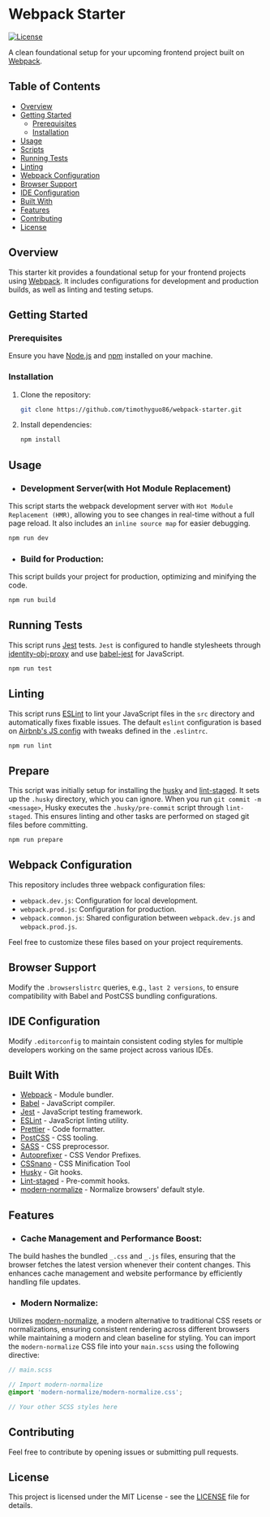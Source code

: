 # Webpack Starter

[![License](https://img.shields.io/badge/license-MIT-blue.svg)](https://github.com/timothyguo86/webpack-starter/blob/main/LICENSE)

A clean foundational setup for your upcoming frontend project built on [Webpack](https://webpack.js.org/).

## Table of Contents

- [Overview](#overview)
- [Getting Started](#getting-started)
  - [Prerequisites](#prerequisites)
  - [Installation](#installation)
- [Usage](#usage)
- [Scripts](#scripts)
- [Running Tests](#running-tests)
- [Linting](#linting)
- [Webpack Configuration](#webpack-configuration)
- [Browser Support](#browser-support)
- [IDE Configuration](#ide-configuration)
- [Built With](#built-with)
- [Features](#features)
- [Contributing](#contributing)
- [License](#license)

## Overview

This starter kit provides a foundational setup for your frontend projects using [Webpack](https://webpack.js.org/). It includes configurations for development and production builds, as well as linting and testing setups.

## Getting Started

### Prerequisites

Ensure you have [Node.js](https://nodejs.org/) and [npm](https://www.npmjs.com/) installed on your machine.

### Installation

1. Clone the repository:

   ```bash
   git clone https://github.com/timothyguo86/webpack-starter.git
   ```

2. Install dependencies:

   ```bash
   npm install
   ```

## Usage

- ### Development Server(with Hot Module Replacement)

This script starts the webpack development server with `Hot Module Replacement (HMR)`, allowing you to see changes in real-time without a full page reload. It also includes an `inline source map` for easier debugging.

```bash
npm run dev
```

- ### Build for Production:

This script builds your project for production, optimizing and minifying the code.

```bash
npm run build
```

## Running Tests

This script runs [Jest](https://jestjs.io/) tests. `Jest` is configured to handle stylesheets through [identity-obj-proxy](https://www.npmjs.com/package/identity-obj-proxy) and use [babel-jest](https://www.npmjs.com/package/babel-jest) for JavaScript.

```bash
npm run test
```

## Linting

This script runs [ESLint](https://eslint.org/) to lint your JavaScript files in the `src` directory and automatically fixes fixable issues. The default `eslint` configuration is based on [Airbnb's JS config](https://www.npmjs.com/package/eslint-config-airbnb-base) with tweaks defined in the `.eslintrc`.

```bash
npm run lint
```

## Prepare

This script was initially setup for installing the [husky](https://github.com/typicode/husky) and [lint-staged](https://github.com/lint-staged/lint-staged). It sets up the `.husky` directory, which you can ignore. When you run `git commit -m <message>`, Husky executes the `.husky/pre-commit` script through `lint-staged`. This ensures linting and other tasks are performed on staged git files before committing.

```bash
npm run prepare
```

## Webpack Configuration

This repository includes three webpack configuration files:

- `webpack.dev.js`: Configuration for local development.
- `webpack.prod.js`: Configuration for production.
- `webpack.common.js`: Shared configuration between `webpack.dev.js` and `webpack.prod.js`.

Feel free to customize these files based on your project requirements.

## Browser Support

Modify the `.browserslistrc` queries, e.g., `last 2 versions`, to ensure compatibility with Babel and PostCSS bundling configurations.

## IDE Configuration

Modify `.editorconfig` to maintain consistent coding styles for multiple developers working on the same project across various IDEs.

## Built With

- [Webpack](https://webpack.js.org/) - Module bundler.
- [Babel](https://babeljs.io/) - JavaScript compiler.
- [Jest](https://jestjs.io/) - JavaScript testing framework.
- [ESLint](https://eslint.org/) - JavaScript linting utility.
- [Prettier](https://prettier.io/) - Code formatter.
- [PostCSS](https://postcss.org/) - CSS tooling.
- [SASS](https://sass-lang.com/) - CSS preprocessor.
- [Autoprefixer](https://github.com/postcss/autoprefixer) - CSS Vendor Prefixes.
- [CSSnano](https://cssnano.co/) - CSS Minification Tool
- [Husky](https://github.com/typicode/husky) - Git hooks.
- [Lint-staged](https://github.com/lint-staged/lint-staged) - Pre-commit hooks.
- [modern-normalize](https://github.com/sindresorhus/modern-normalize) - Normalize browsers' default style.

## Features

- ### Cache Management and Performance Boost:

The build hashes the bundled `_.css` and `_.js` files, ensuring that the browser fetches the latest version whenever their content changes. This enhances cache management and website performance by efficiently handling file updates.

- ### Modern Normalize:

Utilizes [modern-normalize](https://github.com/sindresorhus/modern-normalize), a modern alternative to traditional CSS resets or normalizations, ensuring consistent rendering across different browsers while maintaining a modern and clean baseline for styling. You can import the `modern-normalize` CSS file into your `main.scss` using the following directive:

```scss
// main.scss

// Import modern-normalize
@import 'modern-normalize/modern-normalize.css';

// Your other SCSS styles here
```

## Contributing

Feel free to contribute by opening issues or submitting pull requests.

## License

This project is licensed under the MIT License - see the [LICENSE](LICENSE) file for details.
